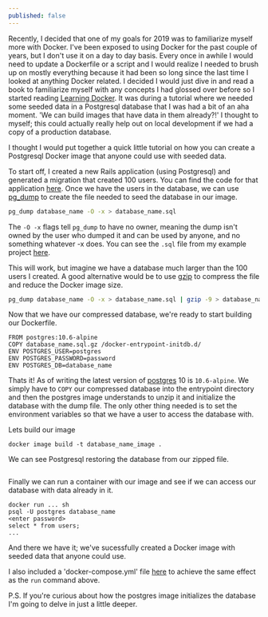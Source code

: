 ```yaml
---
published: false
---
```

Recently, I decided that one of my goals for 2019 was to familiarize myself more with Docker. I've been exposed to using Docker for the past couple of years, but I don't use it on a day to day basis. Every once in awhile I would need to update a Dockerfile or a script and I would realize I needed to brush up on mostly everything because it had been so long since the last time I looked at anything Docker related. I decided I would just dive in and read a book to familiarize myself with any concepts I had glossed over before so I started reading [Learning Docker](). It was during a tutorial where we needed some seeded data in a Postgresql database that I was had a bit of an aha moment. 'We can build images that have data in them already?!' I thought to myself; this could actually really help out on local development if we had a copy of a production database. 

I thought I would put together a quick little tutorial on how you can create a Postgresql Docker image that anyone could use with seeded data.

To start off, I created a new Rails application (using Postgresql) and generated a migration that created 100 users. You can find the code for that application [here](). Once we have the users in the database, we can use [pg_dump]() to create the file needed to seed the database in our image.

```bash
pg_dump database_name -O -x > database_name.sql
```

The `-O -x` flags tell `pg_dump` to have no owner, meaning the dump isn't owned by the user who dumped it and can be used by anyone, and no something whatever -x does. You can see the `.sql` file from my example project [here]().

This will work, but imagine we have a database much larger than the 100 users I created. A good alternative would be to use [gzip]() to compress the file and reduce the Docker image size.

```bash
pg_dump database_name -O -x > database_name.sql | gzip -9 > database_name.sql.gz
```

Now that we have our compressed database, we're ready to start building our Dockerfile.

```
FROM postgres:10.6-alpine
COPY database_name.sql.gz /docker-entrypoint-initdb.d/
ENV POSTGRES_USER=postgres
ENV POSTGRES_PASSWORD=password
ENV POSTGRES_DB=database_name
```

Thats it! As of writing the latest version of [postgres](https://hub.docker.com/_/postgres) 10 is `10.6-alpine`. We simply have to `COPY` our compressed database into the entrypoint directory and then the postgres image understands to unzip it and initialize the database with the dump file. The only other thing needed is to set the environment variables so that we have a user to access the database with.

Lets build our image

```
docker image build -t database_name_image .
```

We can see Postgresql restoring the database from our zipped file.
```

```

Finally we can run a container with our image and see if we can access our database with data already in it.

```
docker run ... sh
psql -U postgres database_name
<enter password>
select * from users;
...
```

And there we have it; we've sucessfully created a Docker image with seeded data that anyone could use. 

I also included a 'docker-compose.yml' file [here]() to achieve the same effect as the `run` command above.

P.S.
If you're curious about how the postgres image initializes the database I'm going to delve in just a little deeper.

